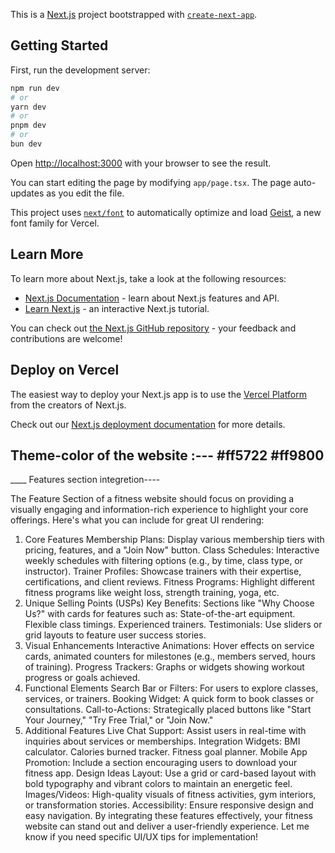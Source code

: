 This is a [Next.js](https://nextjs.org) project bootstrapped with [`create-next-app`](https://nextjs.org/docs/app/api-reference/cli/create-next-app).

## Getting Started

First, run the development server:

```bash
npm run dev
# or
yarn dev
# or
pnpm dev
# or
bun dev
```

Open [http://localhost:3000](http://localhost:3000) with your browser to see the result.

You can start editing the page by modifying `app/page.tsx`. The page auto-updates as you edit the file.

This project uses [`next/font`](https://nextjs.org/docs/app/building-your-application/optimizing/fonts) to automatically optimize and load [Geist](https://vercel.com/font), a new font family for Vercel.

## Learn More

To learn more about Next.js, take a look at the following resources:

- [Next.js Documentation](https://nextjs.org/docs) - learn about Next.js features and API.
- [Learn Next.js](https://nextjs.org/learn) - an interactive Next.js tutorial.

You can check out [the Next.js GitHub repository](https://github.com/vercel/next.js) - your feedback and contributions are welcome!

## Deploy on Vercel

The easiest way to deploy your Next.js app is to use the [Vercel Platform](https://vercel.com/new?utm_medium=default-template&filter=next.js&utm_source=create-next-app&utm_campaign=create-next-app-readme) from the creators of Next.js.

Check out our [Next.js deployment documentation](https://nextjs.org/docs/app/building-your-application/deploying) for more details.


## Theme-color of the website :--- #ff5722  #ff9800


____ Features section integretion----


The Feature Section of a fitness website should focus on providing a visually engaging and information-rich experience to highlight your core offerings. Here's what you can include for great UI rendering:

1. Core Features
Membership Plans: Display various membership tiers with pricing, features, and a "Join Now" button.
Class Schedules: Interactive weekly schedules with filtering options (e.g., by time, class type, or instructor).
Trainer Profiles: Showcase trainers with their expertise, certifications, and client reviews.
Fitness Programs: Highlight different fitness programs like weight loss, strength training, yoga, etc.
2. Unique Selling Points (USPs)
Key Benefits: Sections like "Why Choose Us?" with cards for features such as:
State-of-the-art equipment.
Flexible class timings.
Experienced trainers.
Testimonials: Use sliders or grid layouts to feature user success stories.
3. Visual Enhancements
Interactive Animations: Hover effects on service cards, animated counters for milestones (e.g., members served, hours of training).
Progress Trackers: Graphs or widgets showing workout progress or goals achieved.
4. Functional Elements
Search Bar or Filters: For users to explore classes, services, or trainers.
Booking Widget: A quick form to book classes or consultations.
Call-to-Actions: Strategically placed buttons like "Start Your Journey," "Try Free Trial," or "Join Now."
5. Additional Features
Live Chat Support: Assist users in real-time with inquiries about services or memberships.
Integration Widgets:
BMI calculator.
Calories burned tracker.
Fitness goal planner.
Mobile App Promotion: Include a section encouraging users to download your fitness app.
Design Ideas
Layout: Use a grid or card-based layout with bold typography and vibrant colors to maintain an energetic feel.
Images/Videos: High-quality visuals of fitness activities, gym interiors, or transformation stories.
Accessibility: Ensure responsive design and easy navigation.
By integrating these features effectively, your fitness website can stand out and deliver a user-friendly experience. Let me know if you need specific UI/UX tips for implementation!

